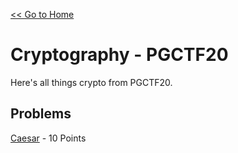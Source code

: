 [<< Go to Home](/)
# Cryptography - PGCTF20
Here's all things crypto from PGCTF20.
## Problems
[Caesar](/Cryptography/Caesar) - 10 Points